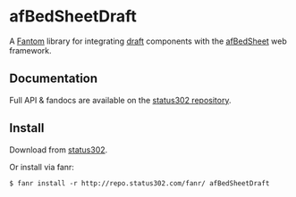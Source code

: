 # afBedSheetDraft

A [Fantom](http://fantom.org/) library for integrating [draft](https://bitbucket.org/afrankvt/draft/) components with the 
[afBedSheet](http://repo.status302.com/doc/afBedSheet/#overview) web framework.



## Documentation

Full API & fandocs are available on the [status302 repository](http://repo.status302.com/doc/afBedSheetDraft/#overview).



## Install

Download from [status302](http://repo.status302.com/browse/afBedSheetDraft).

Or install via fanr:

    $ fanr install -r http://repo.status302.com/fanr/ afBedSheetDraft
